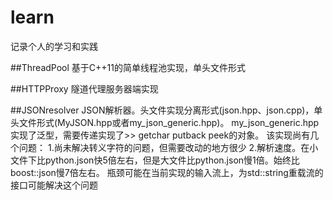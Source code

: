 # learn
记录个人的学习和实践

##ThreadPool
基于C++11的简单线程池实现，单头文件形式

##HTTPProxy
隧道代理服务器端实现

##JSONresolver
JSON解析器。头文件实现分离形式(json.hpp、json.cpp)，单头文件形式(MyJSON.hpp或者my_json_generic.hpp)。
my_json_generic.hpp实现了泛型，需要传递实现了>> getchar putback peek的对象。
该实现尚有几个问题：
1.尚未解决转义字符的问题，但需要改动的地方很少
2.解析速度。在小文件下比python.json快5倍左右，但是大文件比python.json慢1倍。始终比boost::json慢7倍左右。
  瓶颈可能在当前实现的输入流上，为std::string重载流的接口可能解决这个问题
  